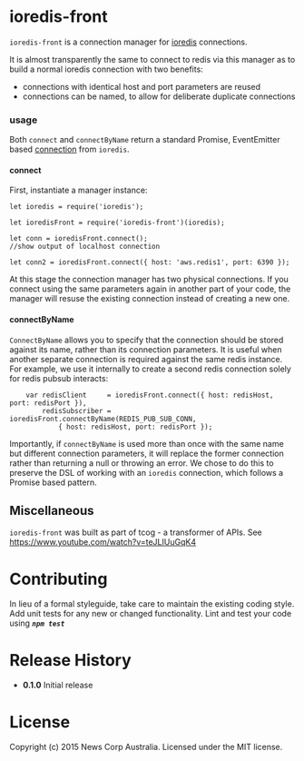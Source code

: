 # ioredis-front

`ioredis-front` is a connection manager for [ioredis](https://github.com/luin/ioredis) connections. 

It is almost transparently the same to connect to redis via this manager as to build a normal ioredis connection with
two benefits:

* connections with identical host and port parameters are reused
* connections can be named, to allow for deliberate duplicate connections

### usage

Both `connect` and `connectByName` return a standard Promise, EventEmitter based [connection](https://github.com/luin/ioredis/blob/master/API.md#Redis+connect) from `ioredis`. 

#### connect

First, instantiate a manager instance:

```
let ioredis = require('ioredis');

let ioredisFront = require('ioredis-front')(ioredis);

let conn = ioredisFront.connect();
//show output of localhost connection

let conn2 = ioredisFront.connect({ host: 'aws.redis1', port: 6390 });
```

At this stage the connection manager has two physical connections. If you connect using the same 
parameters again in another part of your code, the manager will resuse the existing connection
instead of creating a new one.

#### connectByName

`ConnectByName` allows you to specify that the connection should be stored against its name, rather
than its connection parameters. It is useful when another separate connection is required against 
the same redis instance. For example, we use it internally to create a second redis connection
solely for redis pubsub interacts:

```
    var redisClient     = ioredisFront.connect({ host: redisHost, port: redisPort }),
        redisSubscriber = ioredisFront.connectByName(REDIS_PUB_SUB_CONN,
            { host: redisHost, port: redisPort });
```


Importantly, if `connectByName` is used more than once with the same name but different connection parameters, it will
replace the former connection rather than returning a null or throwing an error. We chose to do this to preserve the 
DSL of working with an `ioredis` connection, which follows a Promise based pattern.

## Miscellaneous

`ioredis-front` was built as part of tcog - a transformer of APIs. See https://www.youtube.com/watch?v=teJLIUuGqK4 

# Contributing
In lieu of a formal styleguide, take care to maintain the existing coding style. Add unit tests for any new or changed functionality. Lint and test your code using ***`npm test`***

# Release History

- **0.1.0** Initial release

# License
Copyright (c) 2015 News Corp Australia. Licensed under the MIT license.